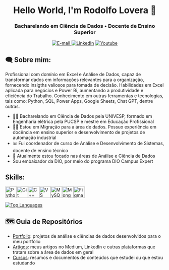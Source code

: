 <h1 align="center">
  Hello World, I'm Rodolfo Lovera 👋
</h1>

<h3 align="center">
  Bacharelando em Ciência de Dados • Docente de Ensino Superior
</h3>

<div align="center">
<p>
<a href="mailto:rodolfo.lovera@gmail.com">
<img src="https://img.shields.io/badge/-email-020114?style=for-the-badge&amp;logo=microsoft-outlook&amp;logoColor=EBD03E&amp;color:FFF" alt="E-mail">
</a>
<a href="https://www.linkedin.com/in/rodolfo-lovera"><img src="https://img.shields.io/badge/-LinkedIn-020114?style=for-the-badge&amp;logo=linkedin&amp;logoColor=EBD03E&amp;color:FFF" alt="LinkedIn"></a>
<a href="https://www.youtube.com/@lovera.rodolfo"><img src="https://img.shields.io/badge/-Youtube-020114?style=for-the-badge&amp;logo=youtube&amp;logoColor=EBD03E&amp;color:FFF" alt="Youtube"></a></p>
</div>

<h2 align="left">🗨 Sobre mim:</h2>

Profissional com domínio em Excel e Análise de Dados, capaz de transformar dados em informações relevantes para a organização, fornecendo insigths valiosos para tomada de decisão.
 Habilidades em Excel aplicada para negócios e Power Bi, aumentando a produtividade e eficiência do Trabalho.
 Conhecimento em outras ferramentas e tecnologias, tais como: Python, SQL, Power Apps, Google Sheets, Chat GPT, dentre outras.

  - 👨‍🎓 Bacharelando em Ciência de Dados pela UNIVESP, formado em Engenharia elétrica pela PUCSP e mestre em Educação Profissional
  - 👨‍💻 Estou em Migração para a área de dados. Possuo experiência em docência em ensino superior e desenvolvimento de projetos de automação industrial
  - 📊 Fui coordenador de curso de Análise e Desenvolvimento de Sistemas, docente de ensino técnico
  - 🔭 Atualmente estou focado nas áreas de Análise e Ciência de Dados
  - Sou embaixador da DIO, por meio do programa DIO Campus Expert

<h2 align="left">Skills:</h2>

<p align="left">
<a href="https://www.python.org/" target="_blank" rel="noreferrer"><img src="https://raw.githubusercontent.com/danielcranney/readme-generator/main/public/icons/skills/python-colored.svg" width="36" height="36" alt="Python" /></a><a href="https://git-scm.com/" target="_blank" rel="noreferrer"><img src="https://raw.githubusercontent.com/danielcranney/readme-generator/main/public/icons/skills/git-colored.svg" width="36" height="36" alt="Git" /></a><a href="https://docs.microsoft.com/en-us/cpp/?view=msvc-170" target="_blank" rel="noreferrer"><img src="https://raw.githubusercontent.com/danielcranney/readme-generator/main/public/icons/skills/cplusplus-colored.svg" width="36" height="36" alt="C++" /></a><a href="https://code.visualstudio.com/" target="_blank" rel="noreferrer"><img src="https://raw.githubusercontent.com/danielcranney/readme-generator/main/public/icons/skills/visualstudiocode.svg" width="36" height="36" alt="VS Code" /></a><a href="https://www.mysql.com/" target="_blank" rel="noreferrer"><img src="https://raw.githubusercontent.com/danielcranney/readme-generator/main/public/icons/skills/mysql-colored.svg" width="36" height="36" alt="MySQL" /></a><a href="https://www.mongodb.com/" target="_blank" rel="noreferrer"><img src="https://raw.githubusercontent.com/danielcranney/readme-generator/main/public/icons/skills/mongodb-colored.svg" width="36" height="36" alt="MongoDB" /></a><a href="https://www.figma.com/" target="_blank" rel="noreferrer"><img src="https://raw.githubusercontent.com/danielcranney/readme-generator/main/public/icons/skills/figma-colored.svg" width="36" height="36" alt="Figma" /></a>
</p>

<a href="https://github.com/rodolfo-lovera" align="left"><img src="https://github-readme-stats.vercel.app/api/top-langs/?username=rodolfo-lovera&langs_count=10&title_color=0891b2&text_color=ffffff&icon_color=0891b2&bg_color=1c1917&hide_border=true&locale=en&custom_title=Top%20%Languages" alt="Top Languages" /></a>

<h2 align="left">🗺 Guia de Repositórios</h2>

 - [Portfolio](https://github.com/rodolfo-lovera/Portfolio): projetos de análise e ciências de dados desenvolvidos para o meu portfólio
 - [Artigos](https://github.com/rodolfo-lovera/artigos): meus artigos no Medium, LinkedIn e outras plataformas que tratam sobre a área de dados em geral
 - [Cursos](https://github.com/rodolfo-lovera/cursos): resumos e documentos de conteúdos que estudei ou que estou estudando
